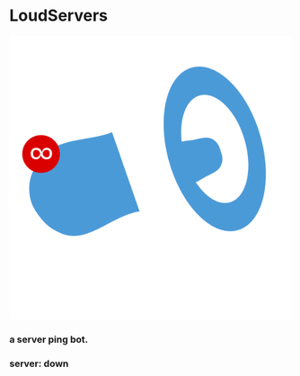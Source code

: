 # LoudServers
![logo](https://github.com/webbrowser11/LoudServers/blob/main/loudserverslogo.png)
### a server ping bot.
### server: down
